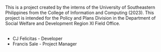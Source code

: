 This is a project created by the interns of the University of Southeastern Philippines from the College of Information and Computing (2023). This project is intended for the Policy and Plans Division in the Department of Social Welfare and Development Region XI Field Office.
<br>
<br>
- CJ Felicitas -  Developer 
- Francis Sale - Project Manager
